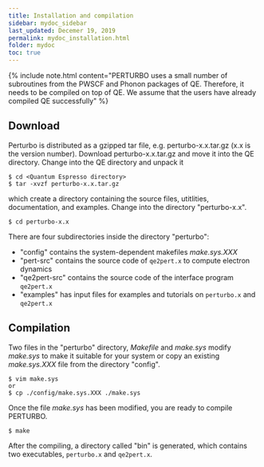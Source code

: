 ```yaml
---
title: Installation and compilation
sidebar: mydoc_sidebar
last_updated: Decemer 19, 2019
permalink: mydoc_installation.html
folder: mydoc
toc: true
---
```



{% include note.html content="PERTURBO uses a small number of subroutines from the PWSCF and Phonon packages of QE. Therefore, it needs to be compiled on top of QE. We assume that the users have already compiled QE successfully" %}


## Download
Perturbo is distributed as a gzipped tar file, e.g. perturbo-x.x.tar.gz (x.x is the version number). 
Download perturbo-x.x.tar.gz and move it into the QE directory. 
Change into the QE directory and unpack it


```
$ cd <Quantum Espresso directory>
$ tar -xvzf perturbo-x.x.tar.gz
```

which create a directory containing the source files, utitlities, documentation, and examples. 
Change into the directory "perturbo-x.x".

```
$ cd perturbo-x.x
```

There are four subdirectories inside the directory "perturbo":

* "config" contains the system-dependent makefiles _make.sys.XXX_
* "pert-src" contains the source code of `qe2pert.x` to compute electron dynamics 
* "qe2pert-src" contains the source code of the interface program `qe2pert.x`
* "examples" has input files for examples and tutorials on `perturbo.x` and `qe2pert.x`

## Compilation
Two files in the "perturbo" directory, _Makefile_ and _make.sys_ modify _make.sys_ to make it suitable for your system or copy an existing _make.sys.XXX_ file from the directory "config".

```
$ vim make.sys
or 
$ cp ./config/make.sys.XXX ./make.sys
```

Once the file _make.sys_ has been modified, you are ready to compile PERTURBO.

```
$ make
```

After the compiling, a directory called "bin" is generated, which contains two executables, `perturbo.x` and `qe2pert.x`.
